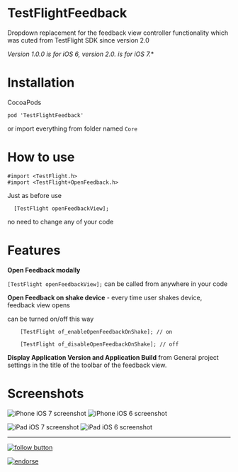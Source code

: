TestFlightFeedback
==================

Dropdown replacement for the feedback view controller functionality which was cuted from TestFlight SDK since version 2.0

**Version 1.0.0 is for iOS 6, version 2.0.* is for iOS 7.**

Installation
==================

CocoaPods
```
pod 'TestFlightFeedback'
```
or import everything from folder named ``` Core ```

How to use
==================

```
#import <TestFlight.h>
#import <TestFlight+OpenFeedback.h>
```

Just as before use

```
  [TestFlight openFeedbackView];
```

no need to change any of your code

Features
=====================================

**Open Feedback modally**

``` [TestFlight openFeedbackView]; ``` can be called from anywhere in your code


**Open Feedback on shake device** - every time user shakes device, feedback view opens

can be turned on/off this way

```
	[TestFlight of_enableOpenFeedbackOnShake]; // on
```

```
    [TestFlight of_disableOpenFeedbackOnShake]; // off
```

**Display Application Version and Application Build** from General project settings in the title of the toolbar of the feedback view.


Screenshots
==================
![iPhone iOS 7 screenshot](http://imagizer.imageshack.us/v2/640x480q90/809/y6mu.png) 
![iPhone iOS 6 screenshot](http://imageshack.us/a/img11/8233/62e0.png) 

![iPad iOS 7 screenshot](http://imagizer.imageshack.us/v2/640x480q90/836/r7ud.png)
![iPad iOS 6 screenshot](http://imageshack.us/a/img708/4246/8ga8.png) 

 


---------------

[![follow button](http://dzamataev.github.io/images/twitter_follow.png)](https://twitter.com/DZamataev)

[![endorse](https://api.coderwall.com/dzamataev/endorsecount.png)](https://coderwall.com/dzamataev)
